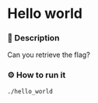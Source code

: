 # Hello world
### 📄 Description
Can you retrieve the flag?

### ⚙ How to run it
```bash
./hello_world
```
